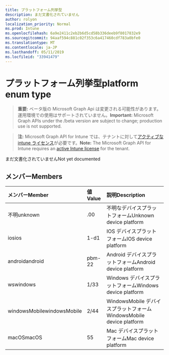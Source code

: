 ```yaml
---
title: プラットフォーム列挙型
description: まだ文書化されていません
author: rolyon
localization_priority: Normal
ms.prod: Intune
ms.openlocfilehash: 6a9e2411c2eb2b6d5cd58b336deeb9f8017832e9
ms.sourcegitcommit: 94aaf594c881c02f353c6a417460cdf783a0bfe0
ms.translationtype: MT
ms.contentlocale: ja-JP
ms.lasthandoff: 05/11/2019
ms.locfileid: "33941479"
---
```

# <a name="platform-enum-type"></a><span data-ttu-id="5a1f2-103">プラットフォーム列挙型</span><span class="sxs-lookup"><span data-stu-id="5a1f2-103">platform enum type</span></span>

> <span data-ttu-id="5a1f2-104">**重要:** ベータ版の Microsoft Graph Api は変更される可能性があります。運用環境での使用はサポートされていません。</span><span class="sxs-lookup"><span data-stu-id="5a1f2-104">**Important:** Microsoft Graph APIs under the /beta version are subject to change; production use is not supported.</span></span>

> <span data-ttu-id="5a1f2-105">**注:** Microsoft Graph API for Intune では、テナントに対して[アクティブな intune ライセンス](https://go.microsoft.com/fwlink/?linkid=839381)が必要です。</span><span class="sxs-lookup"><span data-stu-id="5a1f2-105">**Note:** The Microsoft Graph API for Intune requires an [active Intune license](https://go.microsoft.com/fwlink/?linkid=839381) for the tenant.</span></span>

<span data-ttu-id="5a1f2-106">まだ文書化されていません</span><span class="sxs-lookup"><span data-stu-id="5a1f2-106">Not yet documented</span></span>

## <a name="members"></a><span data-ttu-id="5a1f2-107">メンバー</span><span class="sxs-lookup"><span data-stu-id="5a1f2-107">Members</span></span>
|<span data-ttu-id="5a1f2-108">メンバー</span><span class="sxs-lookup"><span data-stu-id="5a1f2-108">Member</span></span>|<span data-ttu-id="5a1f2-109">値</span><span class="sxs-lookup"><span data-stu-id="5a1f2-109">Value</span></span>|<span data-ttu-id="5a1f2-110">説明</span><span class="sxs-lookup"><span data-stu-id="5a1f2-110">Description</span></span>|
|:---|:---|:---|
|<span data-ttu-id="5a1f2-111">不明</span><span class="sxs-lookup"><span data-stu-id="5a1f2-111">unknown</span></span>|<span data-ttu-id="5a1f2-112">.0</span><span class="sxs-lookup"><span data-stu-id="5a1f2-112">0</span></span>|<span data-ttu-id="5a1f2-113">不明なデバイスプラットフォーム</span><span class="sxs-lookup"><span data-stu-id="5a1f2-113">Unknown device platform</span></span>|
|<span data-ttu-id="5a1f2-114">ios</span><span class="sxs-lookup"><span data-stu-id="5a1f2-114">ios</span></span>|<span data-ttu-id="5a1f2-115">1-d</span><span class="sxs-lookup"><span data-stu-id="5a1f2-115">1</span></span>|<span data-ttu-id="5a1f2-116">IOS デバイスプラットフォーム</span><span class="sxs-lookup"><span data-stu-id="5a1f2-116">IOS device platform</span></span>|
|<span data-ttu-id="5a1f2-117">android</span><span class="sxs-lookup"><span data-stu-id="5a1f2-117">android</span></span>|<span data-ttu-id="5a1f2-118">pbm-2</span><span class="sxs-lookup"><span data-stu-id="5a1f2-118">2</span></span>|<span data-ttu-id="5a1f2-119">Android デバイスプラットフォーム</span><span class="sxs-lookup"><span data-stu-id="5a1f2-119">Android device platform</span></span>|
|<span data-ttu-id="5a1f2-120">ws</span><span class="sxs-lookup"><span data-stu-id="5a1f2-120">windows</span></span>|<span data-ttu-id="5a1f2-121">1/3</span><span class="sxs-lookup"><span data-stu-id="5a1f2-121">3</span></span>|<span data-ttu-id="5a1f2-122">Windows デバイスプラットフォーム</span><span class="sxs-lookup"><span data-stu-id="5a1f2-122">Windows device platform</span></span>|
|<span data-ttu-id="5a1f2-123">windowsMobile</span><span class="sxs-lookup"><span data-stu-id="5a1f2-123">windowsMobile</span></span>|<span data-ttu-id="5a1f2-124">2/4</span><span class="sxs-lookup"><span data-stu-id="5a1f2-124">4</span></span>|<span data-ttu-id="5a1f2-125">WindowsMobile デバイスプラットフォーム</span><span class="sxs-lookup"><span data-stu-id="5a1f2-125">WindowsMobile device platform</span></span>|
|<span data-ttu-id="5a1f2-126">macOS</span><span class="sxs-lookup"><span data-stu-id="5a1f2-126">macOS</span></span>|<span data-ttu-id="5a1f2-127">5</span><span class="sxs-lookup"><span data-stu-id="5a1f2-127">5</span></span>|<span data-ttu-id="5a1f2-128">Mac デバイスプラットフォーム</span><span class="sxs-lookup"><span data-stu-id="5a1f2-128">Mac device platform</span></span>|




